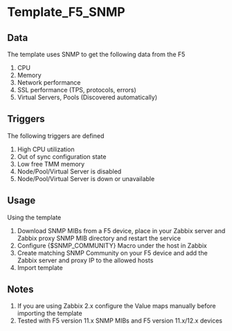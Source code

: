 # Template_F5_SNMP

## Data
The template uses SNMP to get the following data from the F5

1. CPU
2. Memory
3. Network performance
4. SSL performance (TPS, protocols, errors)
5. Virtual Servers, Pools (Discovered automatically)
 
## Triggers 
The following triggers are defined

1. High CPU utilization
2. Out of sync configuration state
3. Low free TMM memory 
4. Node/Pool/Virtual Server is disabled
5. Node/Pool/Virtual Server is down or unavailable

## Usage
Using the template

1. Download SNMP MIBs from a F5 device, place in your Zabbix server and Zabbix proxy SNMP MIB directory and restart the service
2. Configure {$SNMP_COMMUNITY} Macro under the host in Zabbix
3. Create matching SNMP Community on your F5 device and add the Zabbix server and proxy IP to the allowed hosts
4. Import template

## Notes
1. If you are using Zabbix 2.x configure the Value maps manually before importing the template
2. Tested with F5 version 11.x SNMP MIBs and F5 version 11.x/12.x devices
